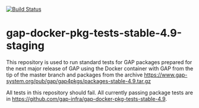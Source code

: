 [![Build Status](https://travis-ci.org/gap-infra/gap-docker-pkg-tests-stable-4.9-staging.svg?branch=master)](https://travis-ci.org/gap-infra/gap-docker-pkg-tests-stable-4.9-staging)

# gap-docker-pkg-tests-stable-4.9-staging

This repository is used to run standard tests for GAP packages prepared
for the next major release of GAP using the Docker container with GAP
from the tip of the master branch and packages from the archive
https://www.gap-system.org/pub/gap/gap4pkgs/packages-stable-4.9.tar.gz

All tests in this repository should fail. All currently passing package
tests are in https://github.com/gap-infra/gap-docker-pkg-tests-stable-4.9.
